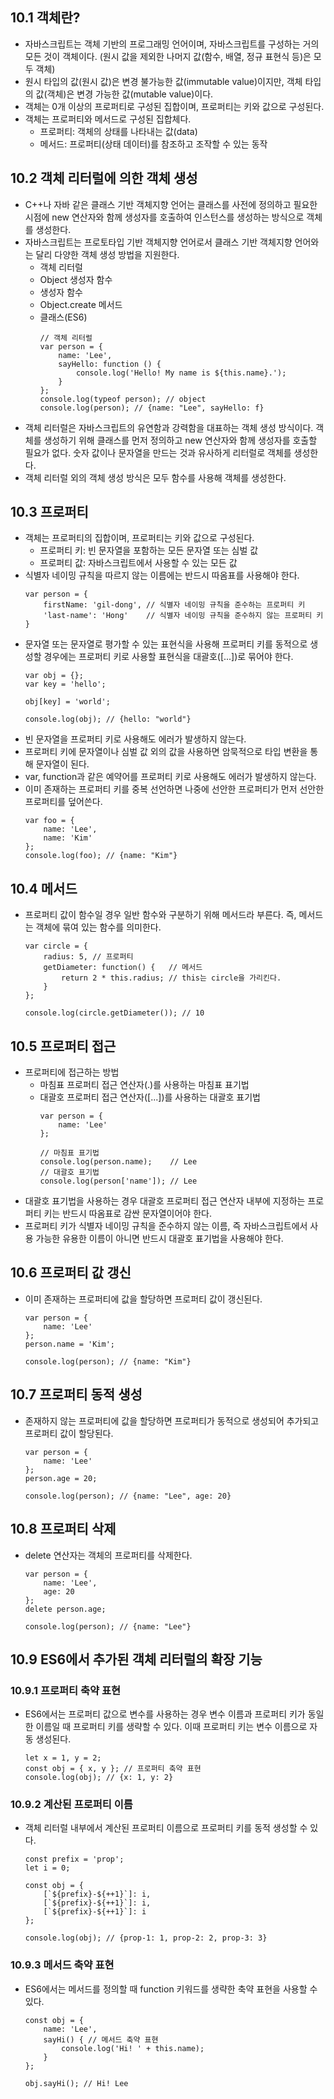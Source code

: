 ## 10.1 객체란?
- 자바스크립트는 객체 기반의 프로그래밍 언어이며, 자바스크립트를 구성하는 거의 모든 것이 객체이다. (원시 값을 제외한 나머지 값(함수, 배열, 정규 표현식 등)은 모두 객체)
- 원시 타입의 값(원시 값)은 변경 불가능한 값(immutable value)이지만, 객체 타입의 값(객체)은 변경 가능한 값(mutable value)이다.
- 객체는 0개 이상의 프로퍼티로 구성된 집합이며, 프로퍼티는 키와 값으로 구성된다.
- 객체는 프로퍼티와 메서드로 구성된 집합체다.
    - 프로퍼티: 객체의 상태를 나타내는 값(data)
    - 메서드: 프로퍼티(상태 데이터)를 참조하고 조작할 수 있는 동작

## 10.2 객체 리터럴에 의한 객체 생성
- C++나 자바 같은 클래스 기반 객체지향 언어는 클래스를 사전에 정의하고 필요한 시점에 new 연산자와 함께 생성자를 호출하여 인스턴스를 생성하는 방식으로 객체를 생성한다.
- 자바스크립트는 프로토타입 기반 객체지향 언어로서 클래스 기반 객체지향 언어와는 달리 다양한 객체 생성 방법을 지원한다.
    - 객체 리터럴
    - Object 생성자 함수
    - 생성자 함수
    - Object.create 메서드
    - 클래스(ES6)
        ```
        // 객체 리터럴
        var person = {
            name: 'Lee',
            sayHello: function () {
                console.log('Hello! My name is ${this.name}.');
            }
        };
        console.log(typeof person); // object
        console.log(person); // {name: "Lee", sayHello: f}
        ```
- 객체 리터럴은 자바스크립트의 유연함과 강력함을 대표하는 객체 생성 방식이다. 객체를 생성하기 위해 클래스를 먼저 정의하고 new 연산자와 함께 생성자를 호출할 필요가 없다. 숫자 값이나 문자열을 만드는 것과 유사하게 리터럴로 객체를 생성한다.
- 객체 리터럴 외의 객체 생성 방식은 모두 함수를 사용해 객체를 생성한다.

## 10.3 프로퍼티
- 객체는 프로퍼티의 집합이며, 프로퍼티는 키와 값으로 구성된다.
    - 프로퍼티 키: 빈 문자열을 포함하는 모든 문자열 또는 심벌 값
    - 프로퍼티 값: 자바스크립트에서 사용할 수 있는 모든 값
- 식별자 네이밍 규칙을 따르지 않는 이름에는 반드시 따옴표를 사용해야 한다.
    ```
    var person = {
        firstName: 'gil-dong', // 식별자 네이밍 규칙을 준수하는 프로퍼티 키
        'last-name': 'Hong'    // 식별자 네이밍 규칙을 준수하지 않는 프로퍼티 키
    }
    ```
- 문자열 또는 문자열로 평가할 수 있는 표현식을 사용해 프로퍼티 키를 동적으로 생성할 경우에는 프로퍼티 키로 사용할 표현식을 대괄호([...])로 묶어야 한다.
    ```
    var obj = {};
    var key = 'hello';

    obj[key] = 'world';

    console.log(obj); // {hello: "world"}
    ```
- 빈 문자열을 프로퍼티 키로 사용해도 에러가 발생하지 않는다.
- 프로퍼티 키에 문자열이나 심벌 값 외의 값을 사용하면 암묵적으로 타입 변환을 통해 문자열이 된다.
- var, function과 같은 예약어를 프로퍼티 키로 사용해도 에러가 발생하지 않는다.
- 이미 존재하는 프로퍼티 키를 중복 선언하면 나중에 선안한 프로퍼티가 먼저 선안한 프로퍼티를 덮어쓴다.
    ```
    var foo = {
        name: 'Lee',
        name: 'Kim'
    };
    console.log(foo); // {name: "Kim"}
    ```

## 10.4 메서드
- 프로퍼티 값이 함수일 경우 일반 함수와 구분하기 위해 메서드라 부른다. 즉, 메서드는 객체에 묶여 있는 함수를 의미한다.
    ```
    var circle = {
        radius: 5, // 프로퍼티
        getDiameter: function() {   // 메서드
            return 2 * this.radius; // this는 circle을 가리킨다.
        }
    };

    console.log(circle.getDiameter()); // 10
    ```

## 10.5 프로퍼티 접근
- 프로퍼티에 접근하는 방법
    - 마침표 프로퍼티 접근 연산자(.)를 사용하는 마침표 표기법
    - 대괄호 프로퍼티 접근 연산자([...])를 사용하는 대괄호 표기법
        ```
        var person = {
            name: 'Lee'
        };

        // 마침표 표기법
        console.log(person.name);    // Lee
        // 대괄호 표기법
        console.log(person['name']); // Lee
        ```
- 대괄호 표기법을 사용하는 경우 대괄호 프로퍼티 접근 연산자 내부에 지정하는 프로퍼티 키는 반드시 따옴표로 감싼 문자열이어야 한다.
- 프로퍼티 키가 식별자 네이밍 규칙을 준수하지 않는 이름, 즉 자바스크립트에서 사용 가능한 유용한 이름이 아니면 반드시 대괄호 표기법을 사용해야 한다.

## 10.6 프로퍼티 값 갱신
- 이미 존재하는 프로퍼티에 값을 할당하면 프로퍼티 값이 갱신된다.
    ```
    var person = {
        name: 'Lee'
    };
    person.name = 'Kim';

    console.log(person); // {name: "Kim"}
    ```

## 10.7 프로퍼티 동적 생성
- 존재하지 않는 프로퍼티에 값을 할당하면 프로퍼티가 동적으로 생성되어 추가되고 프로퍼티 값이 할당된다.
    ```
    var person = {
        name: 'Lee'
    };
    person.age = 20;

    console.log(person); // {name: "Lee", age: 20}
    ```

## 10.8 프로퍼티 삭제
- delete 연산자는 객체의 프로퍼티를 삭제한다.
    ```
    var person = {
        name: 'Lee',
        age: 20
    };
    delete person.age;

    console.log(person); // {name: "Lee"}
    ```

## 10.9 ES6에서 추가된 객체 리터럴의 확장 기능
### 10.9.1 프로퍼티 축약 표현
- ES6에서는 프로퍼티 값으로 변수를 사용하는 경우 변수 이름과 프로퍼티 키가 동일한 이름일 때 프로퍼티 키를 생략할 수 있다. 이때 프로퍼티 키는 변수 이름으로 자동 생성된다.
    ```
    let x = 1, y = 2;
    const obj = { x, y }; // 프로퍼티 축약 표현
    console.log(obj); // {x: 1, y: 2}
    ```
### 10.9.2 계산된 프로퍼티 이름
- 객체 리터럴 내부에서 계산된 프로퍼티 이름으로 프로퍼티 키를 동적 생성할 수 있다.
    ```
    const prefix = 'prop';
    let i = 0;

    const obj = {
        [`${prefix}-${++1}`]: i,
        [`${prefix}-${++1}`]: i,
        [`${prefix}-${++1}`]: i
    };

    console.log(obj); // {prop-1: 1, prop-2: 2, prop-3: 3}
    ```

### 10.9.3 메서드 축약 표현
- ES6에서는 메서드를 정의할 때 function 키워드를 생략한 축약 표현을 사용할 수 있다.
    ```
    const obj = {
        name: 'Lee',
        sayHi() { // 메서드 축약 표현
            console.log('Hi! ' + this.name);
        }
    };

    obj.sayHi(); // Hi! Lee
    ```

